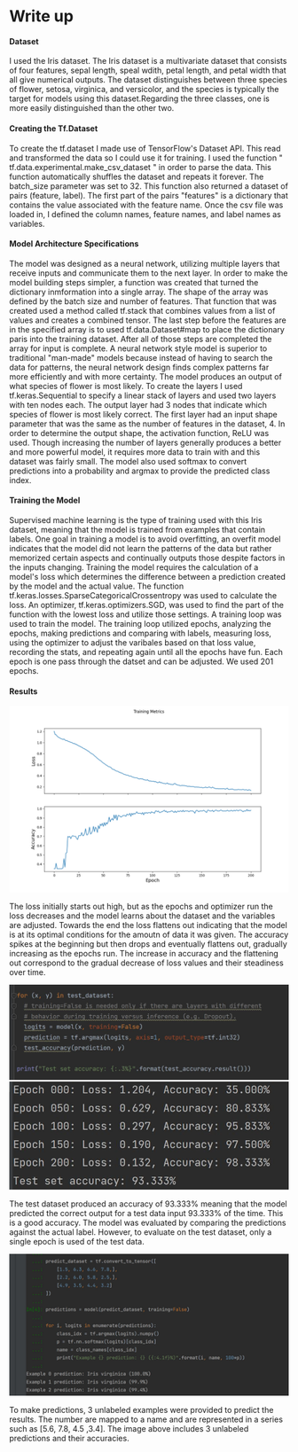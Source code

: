 # Write up

#### Dataset
I used the Iris dataset. The Iris dataset is a multivariate dataset that consists of four features, sepal length, speal wdith, petal length, and petal width that all give numerical outputs. The dataset distinguishes between three species of flower, setosa, virginica, and versicolor, and the species is typically the target for models using this dataset.Regarding the three classes, one is more easily distinguished than the other two. 

#### Creating the Tf.Dataset
To create the tf.dataset I made use of TensorFlow's Dataset API. This read and transformed the data so I could use it for training. I used the function " tf.data.experimental.make_csv_dataset " in order to parse the data. This function automatically shuffles the dataset and repeats it forever. The batch_size parameter was set to 32. This function also returned a dataset of pairs (feature, label). The first part of the pairs "features" is a dictionary that contains the value associated with the feature name. Once the csv file was loaded in, I defined the column names, feature names, and label names as variables. 

#### Model Architecture Specifications

The model was designed as a neural network, utilizing multiple layers that receive inputs and communicate them to the next layer. In order to make the model building steps simpler, a function was created that turned the dictionary inmformation into a single array. The shape of the array was defined by the batch size and number of features. That function that was created used a method called tf.stack that combines values from a list of values and creates a combined tensor. The last step before the features are in the specified array is to used tf.data.Dataset#map to place the dictionary paris into the training dataset. After all of those steps are completed the array for input is complete. A neural network style model is superior to traditional "man-made" models because instead of having to search the data for patterns, the neural network design finds complex patterns far more efficiently and with more certainty. The model produces an output of what species of flower is most likely. 
To create the layers I used tf.keras.Sequential to specify a linear stack of layers and used two layers with ten nodes each. The output layer had 3 nodes that indicate which species of flower is most likely correct. The first layer had an input shape parameter that was the same as the number of features in the dataset, 4. In order to determine the output shape, the activation function, ReLU was used. Though increasing the number of layers generally produces a better and more powerful model, it requires more data to train with and this dataset was fairly small. The model also used softmax to convert predictions into a probability and argmax to provide the predicted class index. 

#### Training the Model

Supervised machine learning is the type of training used with this Iris dataset, meaning that the model is trained from examples that contain labels. One goal in training a model is to avoid overfitting, an overfit model indicates that the model did not learn the patterns of the data but rather memorized certain aspects and continually outputs those despite factors in the inputs changing. Training the model requires the calculation of a model's loss which determines the difference between a prediction created by the model and the actual value. The function tf.keras.losses.SparseCategoricalCrossentropy was used to calculate the loss. An optimizer, tf.keras.optimizers.SGD, was used to find the part of the function with the lowest loss and utilize those settings. 
A training loop was used to train the model. The training loop utilized epochs, analyzing the epochs, making predictions and comparing with labels, measuring loss, using the optimizer to adjust the varibales based on that loss value, recording the stats, and repeating again until all the epochs have fun. Each epoch is one pass through the datset and can be adjusted. We used 201 epochs.

#### Results

![img_36.png](img_36.png)

The loss initially starts out high, but as the epochs and optimizer run the loss decreases and the model learns about the dataset and the variables are adjusted. Towards the end the loss flattens out indicating that the model is at its optimal conditions for the amoutn of data it was given. The accuracy spikes at the beginning but then drops and eventually flattens out, gradually increasing as the epochs run. The increase in accuracy and the flattening out correspond to the gradual decrease of loss values and their steadiness over time. 

![img_37.png](img_37.png)
![img_38.png](img_38.png)


The test dataset produced an accuracy of 93.333% meaning that the model predicted the correct output for a test data input 93.333% of the time. This is a good accuracy. The model was evaluated by comparing the predictions against the actual label. However, to evaluate on the test dataset, only a single epoch is used of the test data. 

![img_39.png](img_39.png)

To make predictions, 3 unlabeled examples were provided to predict the results. The number are mapped to a name and are represented in a series such as [5.6, 7.8, 4.5 ,3.4].
The image above includes 3 unlabeled predictions and their accuracies.
